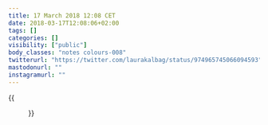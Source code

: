 ```yaml
---
title: 17 March 2018 12:08 CET
date: 2018-03-17T12:08:06+02:00
tags: []
categories: []
visibility: ["public"]
body_classes: "notes colours-008"
twitterurl: "https://twitter.com/laurakalbag/status/974965745066094593"
mastodonurl: ""
instagramurl: ""
---
```


{{<figure class="note-image grid" src="/notes/2018/03/17/12/me.jpg" alt="Me wrapped in layers of scarf, hat and coat, with a cold scrunched face, all covered in fine icy snow." caption="Me vs my noble snow beast in the -11 bluster" src2="/notes/2018/03/17/12/osky.jpg" alt2="Oskar the huskamute sitting proudly on the beach looking unphased by the snow.">}}